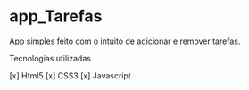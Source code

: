 # app_Tarefas
App simples feito com o intuito de adicionar e remover tarefas.

Tecnologias utilizadas

[x] Html5
[x] CSS3
[x] Javascript
